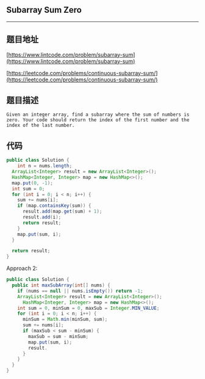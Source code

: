 ## Subarray Sum Zero

----
## 题目地址

[https://www.lintcode.com/problem/subarray-sum](https://www.lintcode.com/problem/subarray-sum)

[https://leetcode.com/problems/continuous-subarray-sum/](https://leetcode.com/problems/continuous-subarray-sum/)

## 题目描述

```text
Given an integer array, find a subarray where the sum of numbers is zero. Your code should return the index of the first number and the index of the last number.
```

## 代码

```java
public class Solution {
    int n = nums.length;
  ArrayList<Integer> result = new ArrayList<Integer>();
  HashMap<Integer, Integer> map = new HashMap<>();
  map.put(0, -1);
  int sum = 0;
  for (int i = 0; i < n; i++) {
    sum += nums[i];
    if (map.containsKey(sum)) {
      result.add(map.get(sum) + 1);
      result.add(i);
      return result;
    }
    map.put(sum, i);
  }

  return result;
}
```

Approach 2:

```java
public class Solution {
  public int maxSubArray(int[] nums) {
    if (nums == null || nums.isEmpty()) return -1;
    ArrayList<Integer> result = new ArrayList<Integer>();
      HashMap<Integer, Integer> map = new HashMap<>();
    int sum = 0, minSum = 0, maxSub = Integer.MIN_VALUE;
    for (int i = 0; i < n; i++) {
      minSum = Math.min(minSum, sum);
      sum += nums[i];
      if (maxSub < sum - minSum) {
        maxSub = sum - minSum;
        map.put(sum, i);
        result.
      }
    }
  }
}
```

